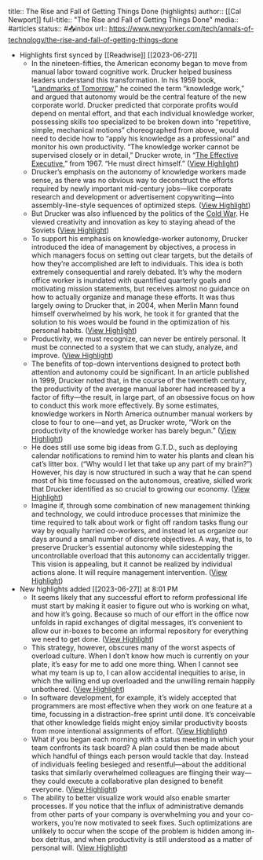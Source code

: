 title:: The Rise and Fall of Getting Things Done (highlights)
author:: [[Cal Newport]]
full-title:: "The Rise and Fall of Getting Things Done"
media:: #articles
status:: #📥inbox 
url:: https://www.newyorker.com/tech/annals-of-technology/the-rise-and-fall-of-getting-things-done

- Highlights first synced by [[Readwise]] [[2023\-06\-27]]
	- In the nineteen\-fifties, the American economy began to move from manual labor toward cognitive work. Drucker helped business leaders understand this transformation. In his 1959 book, “[Landmarks of Tomorrow](https://www.amazon.com/Landmarks\-Tomorrow\-Peter\-F\-Drucker/dp/1560006226),” he coined the term “knowledge work,” and argued that autonomy would be the central feature of the new corporate world. Drucker predicted that corporate profits would depend on mental effort, and that each individual knowledge worker, possessing skills too specialized to be broken down into “repetitive, simple, mechanical motions” choreographed from above, would need to decide how to “apply his knowledge as a professional” and monitor his own productivity. “The knowledge worker cannot be supervised closely or in detail,” Drucker wrote, in “[The Effective Executive](https://www.amazon.com/Effective\-Executive\-Definitive\-Harperbusiness\-Essentials/dp/0060833459),” from 1967. “He must direct himself.” ([View Highlight](https://read.readwise.io/read/01h3zgvzf81dxkx7kfff644gvm))
	- Drucker’s emphasis on the autonomy of knowledge workers made sense, as there was no obvious way to deconstruct the efforts required by newly important mid\-century jobs—like corporate research and development or advertisement copywriting—into assembly\-line\-style sequences of optimized steps. ([View Highlight](https://read.readwise.io/read/01h3zgv1abhfgvx1kgdee3xwcp))
	- But Drucker was also influenced by the politics of the [Cold War](https://www.newyorker.com/magazine/2011/11/14/getting\-real). He viewed creativity and innovation as key to staying ahead of the Soviets ([View Highlight](https://read.readwise.io/read/01h3zgv6pjjyxgz92yz8zdkmhy))
	- To support his emphasis on knowledge\-worker autonomy, Drucker introduced the idea of management by objectives, a process in which managers focus on setting out clear targets, but the details of how they’re accomplished are left to individuals. This idea is both extremely consequential and rarely debated. It’s why the modern office worker is inundated with quantified quarterly goals and motivating mission statements, but receives almost no guidance on how to actually organize and manage these efforts. It was thus largely owing to Drucker that, in 2004, when Merlin Mann found himself overwhelmed by his work, he took it for granted that the solution to his woes would be found in the optimization of his personal habits. ([View Highlight](https://read.readwise.io/read/01h3zgtkqj5a70ndmq822f06en))
	- Productivity, we must recognize, can never be entirely personal. It must be connected to a system that we can study, analyze, and improve. ([View Highlight](https://read.readwise.io/read/01h3zh71vvdeyb7vqgp5fw5wn5))
	- The benefits of top\-down interventions designed to protect both attention and autonomy could be significant. In an article published in 1999, Drucker noted that, in the course of the twentieth century, the productivity of the average manual laborer had increased by a factor of fifty—the result, in large part, of an obsessive focus on how to conduct this work more effectively. By some estimates, knowledge workers in North America outnumber manual workers by close to four to one—and yet, as Drucker wrote, “Work on the productivity of the knowledge worker has barely begun.” ([View Highlight](https://read.readwise.io/read/01h3zh9xp0jh29beq7j6sqmre1))
	- He does still use some big ideas from G.T.D., such as deploying calendar notifications to remind him to water his plants and clean his cat’s litter box. (“Why would I let that take up any part of my brain?”) However, his day is now structured in such a way that he can spend most of his time focussed on the autonomous, creative, skilled work that Drucker identified as so crucial to growing our economy. ([View Highlight](https://read.readwise.io/read/01h3zhc55n111xkqw8m03fak59))
	- Imagine if, through some combination of new management thinking and technology, we could introduce processes that minimize the time required to talk about work or fight off random tasks flung our way by equally harried co\-workers, and instead let us organize our days around a small number of discrete objectives. A way, that is, to preserve Drucker’s essential autonomy while sidestepping the uncontrollable overload that this autonomy can accidentally trigger. This vision is appealing, but it cannot be realized by individual actions alone. It will require management intervention. ([View Highlight](https://read.readwise.io/read/01h3zhdbee9gqjh9sz113thhnj))
- New highlights added [[2023\-06\-27]] at 8:01 PM
	- It seems likely that any successful effort to reform professional life must start by making it easier to figure out who is working on what, and how it’s going. Because so much of our effort in the office now unfolds in rapid exchanges of digital messages, it’s convenient to allow our in\-boxes to become an informal repository for everything we need to get done. ([View Highlight](https://read.readwise.io/read/01h3zhp40ymbgze6hrbve3k7v5))
	- This strategy, however, obscures many of the worst aspects of overload culture. When I don’t know how much is currently on your plate, it’s easy for me to add one more thing. When I cannot see what my team is up to, I can allow accidental inequities to arise, in which the willing end up overloaded and the unwilling remain happily unbothered. ([View Highlight](https://read.readwise.io/read/01h3zhpcxx1ev543d58ppeyacq))
	- In software development, for example, it’s widely accepted that programmers are most effective when they work on one feature at a time, focussing in a distraction\-free sprint until done. It’s conceivable that other knowledge fields might enjoy similar productivity boosts from more intentional assignments of effort. ([View Highlight](https://read.readwise.io/read/01h3zht2exf8m31sgr5qtkxyza))
	- What if you began each morning with a status meeting in which your team confronts its task board? A plan could then be made about which handful of things each person would tackle that day. Instead of individuals feeling besieged and resentful—about the additional tasks that similarly overwhelmed colleagues are flinging their way—they could execute a collaborative plan designed to benefit everyone. ([View Highlight](https://read.readwise.io/read/01h3zhtbvf9zyxhkyh30xe5wnj))
	- The ability to better visualize work would also enable smarter processes. If you notice that the influx of administrative demands from other parts of your company is overwhelming you and your co\-workers, you’re now motivated to seek fixes. Such optimizations are unlikely to occur when the scope of the problem is hidden among in\-box detritus, and when productivity is still understood as a matter of personal will. ([View Highlight](https://read.readwise.io/read/01h3zj3gmffmz6zx72m1nprg5e))